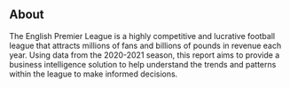 ## About
The English Premier League is a highly competitive and lucrative football league that attracts millions of fans and billions of pounds in revenue each year. Using data from the 2020-2021 season, this report aims to provide a business intelligence solution to help understand the trends and patterns within the league to make informed decisions.

